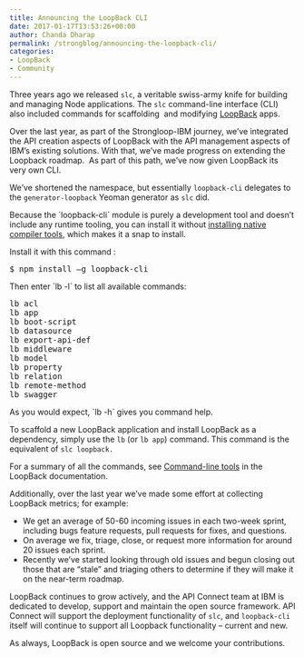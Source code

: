 ```yaml
---
title: Announcing the LoopBack CLI
date: 2017-01-17T13:53:26+00:00
author: Chanda Dharap
permalink: /strongblog/announcing-the-loopback-cli/
categories:
- LoopBack
- Community
---
```

Three years ago we released `slc`, a veritable swiss-army knife for building and managing Node applications. The `slc` command-line interface (CLI) also included commands for scaffolding  and modifying [LoopBack](http://loopback.io/) apps.

Over the last year, as part of the Strongloop-IBM journey, we’ve integrated the API creation aspects of LoopBack with the API management aspects of IBM’s existing solutions. With that, we’ve made progress on extending the Loopback roadmap.  As part of this path, we’ve now given LoopBack its very own CLI.

<!--more-->

We’ve shortened the namespace, but essentially `loopback-cli` delegates to the `generator-loopback` Yeoman generator as `slc` did.

Because the \`loopback-cli\` module is purely a development tool and doesn&#8217;t include any runtime tooling, you can install it without [installing native compiler tools](http://loopback.io/doc/en/lb2/Installing-compiler-tools.html), which makes it a snap to install.

Install it with this command :

<pre class="lang:default decode:true">$ npm install –g loopback-cli</pre>

Then enter \`lb -l\` to list all available commands:

<pre class="lang:default decode:true">lb acl  
lb app   
lb boot-script   
lb datasource   
lb export-api-def   
lb middleware   
lb model   
lb property   
lb relation   
lb remote-method   
lb swagger
</pre>

As you would expect, \`lb -h\` gives you command help.

To scaffold a new LoopBack application and install LoopBack as a dependency, simply use the `lb` (or `lb app`) command. This command is the equivalent of `slc loopback.`

For a summary of all the commands, see [Command-line tools](http://loopback.io/doc/en/lb3/Command-line-tools.html) in the LoopBack documentation.

Additionally, over the last year we’ve made some effort at collecting LoopBack metrics; for example:

  * We get an average of 50-60 incoming issues in each two-week sprint, including bugs feature requests, pull requests for fixes, and questions.
  * On average we fix, triage, close, or request more information for around 20 issues each sprint.
  * Recently we&#8217;ve started looking through old issues and begun closing out those that are &#8220;stale&#8221; and triaging others to determine if they will make it on the near-term roadmap.

LoopBack continues to grow actively, and the API Connect team at IBM is dedicated to develop, support and maintain the open source framework. API Connect will support the deployment functionality of `slc`, and `loopback-cli` itself will continue to support all Loopback functionality – current and new.

As always, LoopBack is open source and we welcome your contributions.
